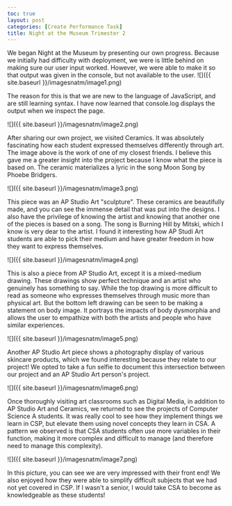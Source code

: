 ```yaml
---
toc: true
layout: post
categories: [Create Performance Task]
title: Night at the Museum Trimester 2
---
```



We began Night at the Museum by presenting our own progress. Because we initially had difficulty with deployment, we were is little behind on making sure our user input worked. However, we were able to make it so that output was given in the console, but not available to the user. 
![]({{ site.baseurl }}/imagesnatm/image1.png)

The reason for this is that we are new to the language of JavaScript, and are still learning syntax. I have now learned that console.log displays the output when we inspect the page. 

![]({{ site.baseurl }}/imagesnatm/image2.png)

After sharing our own project, we visited Ceramics. It was absolutely fascinating how each student expressed themselves differently through art. The image above is the work of one of my closest friends. I believe this gave me a greater insight into the project because I know what the piece is based on. The ceramic materializes a lyric in the song Moon Song by Phoebe Bridgers.

![]({{ site.baseurl }}/imagesnatm/image3.png)

This piece was an AP Studio Art "sculpture". These ceramics are beautifully made, and you can see the immense detail that was put into the designs. I also have the privilege of knowing the artist and knowing that another one of the pieces is based on a song. The song is Burning Hill by Mitski, which I know is very dear to the artist. I found it interesting how AP Studi Art students are able to pick their medium and have greater freedom in how they want to express themselves.

![]({{ site.baseurl }}/imagesnatm/image4.png)

This is also a piece from AP Studio Art, except it is a mixed-medium drawing. These drawings show perfect technique and an artist who genuinely has something to say. While the top drawing is more difficult to read as someone who expresses themselves through music more than physical art. But the bottom left drawing can be seen to be making a statement on body image. It portrays the impacts of body dysmorphia and allows the user to empathize with both the artists and people who have similar experiences.

![]({{ site.baseurl }}/imagesnatm/image5.png)

Another AP Studio Art piece shows a photography display of various skincare products, which we found interesting because they relate to our project! We opted to take a fun selfie to document this intersection between our project and an AP Studio Art person's project.

![]({{ site.baseurl }}/imagesnatm/image6.png)

Once thoroughly visiting art classrooms such as Digital Media, in addition to AP Studio Art and Ceramics, we returned to see the projects of Computer Science A students. It was really cool to see how they implement things we learn in CSP, but elevate them using novel concepts they learn in CSA. A pattern we observed is that CSA students often use more variables in their function, making it more complex and difficult to manage (and therefore need to manage this complexity). 

![]({{ site.baseurl }}/imagesnatm/image7.png)

In this picture, you can see we are very impressed with their front end! We also enjoyed how they were able to simplify difficult subjects that we had not yet covered in CSP. If I wasn't a senior, I would take CSA to become as knowledgeable as these students!

